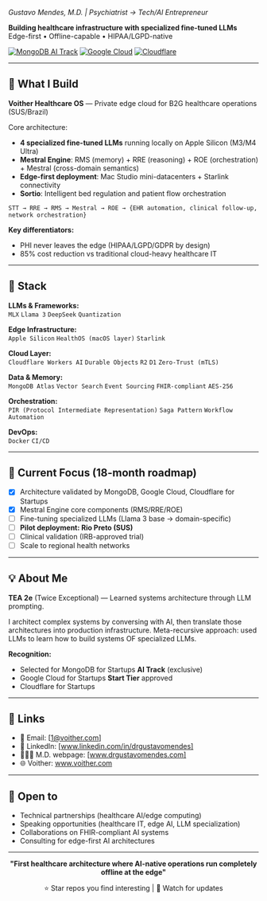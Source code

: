 
*Gustavo Mendes, M.D. | Psychiatrist → Tech/AI Entrepreneur*

**Building healthcare infrastructure with specialized fine-tuned LLMs**  
Edge-first • Offline-capable • HIPAA/LGPD-native

[![MongoDB AI Track](https://img.shields.io/badge/MongoDB-AI_Track-00ED64?style=flat&logo=mongodb&logoColor=white)](https://mongodb.com/startups)
[![Google Cloud](https://img.shields.io/badge/Google_Cloud-Startups-4285F4?style=flat&logo=google-cloud&logoColor=white)](https://cloud.google.com/startup)
[![Cloudflare](https://img.shields.io/badge/Cloudflare-Workers_AI-F38020?style=flat&logo=cloudflare&logoColor=white)](https://cloudflare.com)

---

## 🧠 What I Build

**Voither Healthcare OS** — Private edge cloud for B2G healthcare operations (SUS/Brazil)

Core architecture:
- **4 specialized fine-tuned LLMs** running locally on Apple Silicon (M3/M4 Ultra)
- **Mestral Engine**: RMS (memory) + RRE (reasoning) + ROE (orchestration) + Mestral (cross-domain semantics)
- **Edge-first deployment**: Mac Studio mini-datacenters + Starlink connectivity
- **Sortio**: Intelligent bed regulation and patient flow orchestration

```
STT → RRE → RMS → Mestral → ROE → {EHR automation, clinical follow-up, network orchestration}
```

**Key differentiators:**
- PHI never leaves the edge (HIPAA/LGPD/GDPR by design)
- 85% cost reduction vs traditional cloud-heavy healthcare IT

---

## 🔧 Stack

**LLMs & Frameworks:**  
`MLX` `Llama 3` `DeepSeek` `Quantization`

**Edge Infrastructure:**  
`Apple Silicon` `HealthOS (macOS layer)` `Starlink`

**Cloud Layer:**  
`Cloudflare Workers AI` `Durable Objects` `R2` `D1` `Zero-Trust (mTLS)`

**Data & Memory:**  
`MongoDB Atlas` `Vector Search` `Event Sourcing` `FHIR-compliant` `AES-256`

**Orchestration:**  
`PIR (Protocol Intermediate Representation)` `Saga Pattern` `Workflow Automation`

**DevOps:**  
`Docker` `CI/CD` 

---

## 🎯 Current Focus (18-month roadmap)

- [x] Architecture validated by MongoDB, Google Cloud, Cloudflare for Startups
- [x] Mestral Engine core components (RMS/RRE/ROE)
- [ ] Fine-tuning specialized LLMs (Llama 3 base → domain-specific)
- [ ] **Pilot deployment: Rio Preto (SUS)**
- [ ] Clinical validation (IRB-approved trial)
- [ ] Scale to regional health networks

---

## 💡 About Me

**TEA 2e** (Twice Exceptional) — Learned systems architecture through LLM prompting.

I architect complex systems by conversing with AI, then translate those architectures into production infrastructure. Meta-recursive approach: used LLMs to learn how to build systems OF specialized LLMs.

**Recognition:**
- Selected for MongoDB for Startups **AI Track** (exclusive)
- Google Cloud for Startups **Start Tier** approved
- Cloudflare for Startups 

---

## 🔗 Links

- 📧 Email: [1@voither.com]
- 💼 LinkedIn: [www.linkedin.com/in/drgustavomendes]
- 👨🏻‍⚕️ M.D. webpage: [www.drgustavomendes.com]
- 🌐 Voither: www.voither.com

---

## 🤝 Open to

- Technical partnerships (healthcare AI/edge computing)
- Speaking opportunities (healthcare IT, edge AI, LLM specialization)
- Collaborations on FHIR-compliant AI systems
- Consulting for edge-first AI architectures

---

<div align="center">

**"First healthcare architecture where AI-native operations run completely offline at the edge"**

⭐ Star repos you find interesting | 🔔 Watch for updates

</div>
